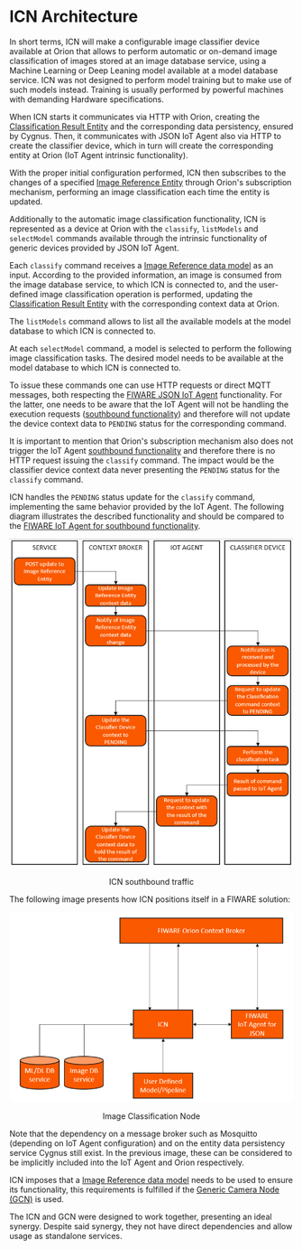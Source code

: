 # ICN Architecture

In short terms, ICN will make a configurable image classifier device available at Orion that allows to perform automatic or on-demand image classification of images stored at an image database service, using a Machine Learning or Deep Leaning model available at a model database service. ICN was not designed to perform model training but to make use of such models instead. Training is usually performed by powerful machines with demanding Hardware specifications.

When ICN starts it communicates via HTTP with Orion, creating the [Classification Result Entity](../data_models/classification_result.json) and the corresponding data persistency, ensured by Cygnus. Then, it communicates with JSON IoT Agent also via HTTP to create the classifier device, which in turn will create the corresponding entity at Orion (IoT Agent intrinsic functionality).

With the proper initial configuration performed, ICN then subscribes to the changes of a specified [Image Reference Entity](../../gcn/data_models/image_reference.json) through Orion's subscription mechanism, performing an image classification each time the entity is updated.

Additionally to the automatic image classification functionality, ICN is represented as a device at Orion with the `classify`, `listModels` and `selectModel` commands available through the intrinsic functionality of generic devices provided by JSON IoT Agent.

Each `classify` command receives a [Image Reference data model](../../gcn/data_models/image_reference.json) as an input. According to the provided information, an image is consumed from the image database service, to which ICN is connected to, and the user-defined image classification operation is performed, updating the [Classification Result Entity](../data_models/classification_result.json) with the corresponding context data at Orion.

The `listModels` command allows to list all the available models at the model database to which ICN is connected to.

At each `selectModel` command, a model is selected to perform the following image classification tasks. The desired model needs to be available at the model database to which ICN is connected to.

To issue these commands one can use HTTP requests or direct MQTT messages, both respecting the [FIWARE JSON IoT Agent](https://fiware-iotagent-json.readthedocs.io/en/latest/) functionality. For the latter, one needs to be aware that the IoT Agent will not be handling the execution requests ([southbound functionality](https://fiware-tutorials.readthedocs.io/en/latest/iot-agent/index.html)) and therefore will not update the device context data to `PENDING` status for the corresponding command.

It is important to mention that Orion's subscription mechanism also does not trigger the IoT Agent [southbound functionality](https://fiware-tutorials.readthedocs.io/en/latest/iot-agent/index.html) and therefore there is no HTTP request issuing the `classify` command. The impact would be the classifier device context data never presenting the `PENDING` status for the `classify` command.

ICN handles the `PENDING` status update for the `classify` command, implementing the same behavior provided by the IoT Agent. The following diagram illustrates the described functionality and should be compared to the [FIWARE IoT Agent for southbound functionality](https://fiware.github.io/tutorials.IoT-Agent/img/command-swimlane.png).

<div>
  <p align="center">
    <img src="diag.png"/>
  </p>
  <p align="center">ICN southbound traffic</p>
</div>

The following image presents how ICN positions itself in a FIWARE solution:

<div>
  <p align="center">
    <img src="icn.png"/>
  </p>
  <p align="center">Image Classification Node</p>
</div>

Note that the dependency on a message broker such as Mosquitto (depending on IoT Agent configuration) and on the entity data persistency service Cygnus still exist. In the previous image, these can be considered to be implicitly included into the IoT Agent and Orion respectively.

ICN imposes that a [Image Reference data model](../../gcn/data_models/image_reference.json) needs to be used to ensure its functionality, this requirements is fulfilled if the [Generic Camera Node (GCN)](../../gcn) is used.

The ICN and GCN were designed to work together, presenting an ideal synergy. Despite said synergy, they not have direct dependencies and allow usage as standalone services.
